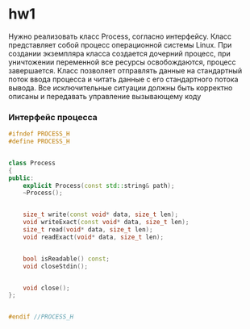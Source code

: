 # hw1

Нужно реализовать класс Process, согласно интерфейсу. Класс представляет собой процесс операционной системы Linux.
При создании экземпляра класса создается дочерний процесс, при уничтожении переменной все ресурсы освобождаются, процесс завершается.
Класс позволяет отправлять данные на стандартный поток ввода процесса и читать данные с его стандартного потока вывода.
Все исключительные ситуации должны быть корректно описаны и передавать управление вызывающему коду

### Интерфейс процесса

```c++
#ifndef PROCESS_H
#define PROCESS_H


class Process
{
public:
    explicit Process(const std::string& path);
    ~Process();


    size_t write(const void* data, size_t len);
    void writeExact(const void* data, size_t len);
    size_t read(void* data, size_t len);
    void readExact(void* data, size_t len);


    bool isReadable() const;
    void closeStdin();


    void close();
};


#endif //PROCESS_H
```

